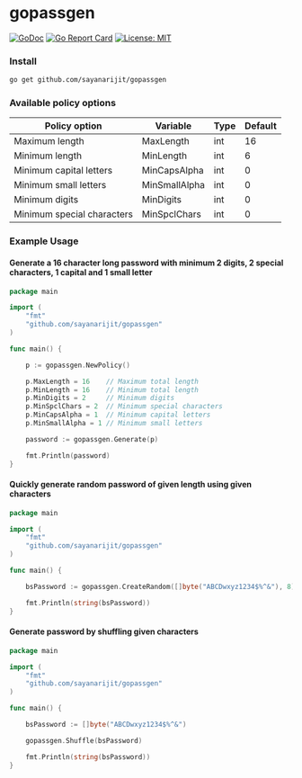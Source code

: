 # gopassgen

[![GoDoc](https://godoc.org/github.com/sayanarijit/gopassgen?status.svg)](https://godoc.org/github.com/sayanarijit/gopassgen)
[![Go Report Card](https://goreportcard.com/badge/github.com/sayanarijit/gopassgen)](https://goreportcard.com/report/github.com/sayanarijit/gopassgen)
[![License: MIT](https://img.shields.io/badge/License-MIT-yellow.svg)](https://github.com/sayanarijit/gopassgen/blob/master/LICENSE)

### Install

```bash
go get github.com/sayanarijit/gopassgen
```

### Available policy options

| Policy option              | Variable      | Type | Default |
| -------------------------- | ------------- | ---- | ------- |
| Maximum length             | MaxLength     | int  | 16      |
| Minimum length             | MinLength     | int  | 6       |
| Minimum capital letters    | MinCapsAlpha  | int  | 0       |
| Minimum small letters      | MinSmallAlpha | int  | 0       |
| Minimum digits             | MinDigits     | int  | 0       |
| Minimum special characters | MinSpclChars  | int  | 0       |

### Example Usage

#### Generate a 16 character long password with minimum 2 digits, 2 special characters, 1 capital and 1 small letter

```go
package main

import (
    "fmt"
    "github.com/sayanarijit/gopassgen"
)

func main() {

    p := gopassgen.NewPolicy()

    p.MaxLength = 16    // Maximum total length
    p.MinLength = 16    // Minimum total length
    p.MinDigits = 2     // Minimum digits
    p.MinSpclChars = 2  // Minimum special characters
    p.MinCapsAlpha = 1  // Minimum capital letters
    p.MinSmallAlpha = 1 // Minimum small letters

    password := gopassgen.Generate(p)

    fmt.Println(password)
}
```

#### Quickly generate random password of given length using given characters

```go
package main

import (
    "fmt"
    "github.com/sayanarijit/gopassgen"
)

func main() {

    bsPassword := gopassgen.CreateRandom([]byte("ABCDwxyz1234$%^&"), 8) // Returns bytes array

    fmt.Println(string(bsPassword))
}
```

#### Generate password by shuffling given characters

```go
package main

import (
    "fmt"
    "github.com/sayanarijit/gopassgen"
)

func main() {

    bsPassword := []byte("ABCDwxyz1234$%^&")

    gopassgen.Shuffle(bsPassword)

    fmt.Println(string(bsPassword))
}
```
